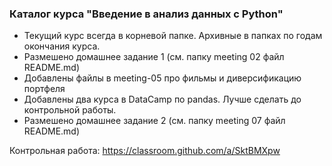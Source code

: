 ### Каталог курса "Введение в анализ данных с Python" 

- Текущий курс всегда в корневой папке. Архивные в папках по годам окончания курса. 
- Размешено домашнее задание 1 (см. папку meeting 02 файл README.md)
- Добавлены файлы в meeting-05 про фильмы и диверсификацию портфеля
- Добавлены два курса в DataCamp по pandas.  Лучше сделать до контрольной работы.
- Размешено домашнее задание 2 (см. папку meeting 07 файл README.md)

Контрольная работа: https://classroom.github.com/a/SktBMXpw
